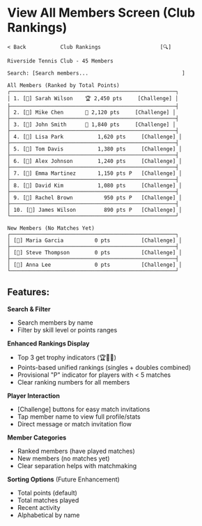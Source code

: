 # View All Members Screen (Club Rankings)

```
< Back           Club Rankings                   [🔍]

Riverside Tennis Club - 45 Members

Search: [Search members...                              ]

All Members (Ranked by Total Points)
┌─────────────────────────────────────────────────────┐
│ 1. [👤] Sarah Wilson    🏆 2,450 pts     [Challenge] │
├─────────────────────────────────────────────────────┤
│ 2. [👤] Mike Chen       🥈 2,120 pts     [Challenge] │
├─────────────────────────────────────────────────────┤
│ 3. [👤] John Smith      🥉 1,840 pts     [Challenge] │
├─────────────────────────────────────────────────────┤
│ 4. [👤] Lisa Park           1,620 pts     [Challenge] │
├─────────────────────────────────────────────────────┤
│ 5. [👤] Tom Davis           1,380 pts     [Challenge] │
├─────────────────────────────────────────────────────┤
│ 6. [👤] Alex Johnson        1,240 pts     [Challenge] │
├─────────────────────────────────────────────────────┤
│ 7. [👤] Emma Martinez       1,150 pts P   [Challenge] │
├─────────────────────────────────────────────────────┤
│ 8. [👤] David Kim           1,080 pts     [Challenge] │
├─────────────────────────────────────────────────────┤
│ 9. [👤] Rachel Brown          950 pts P   [Challenge] │
├─────────────────────────────────────────────────────┤
│ 10. [👤] James Wilson         890 pts P   [Challenge] │
└─────────────────────────────────────────────────────┘

New Members (No Matches Yet)
┌─────────────────────────────────────────────────────┐
│ [👤] Maria Garcia          0 pts          [Challenge] │
├─────────────────────────────────────────────────────┤
│ [👤] Steve Thompson        0 pts          [Challenge] │
├─────────────────────────────────────────────────────┤
│ [👤] Anna Lee              0 pts          [Challenge] │
└─────────────────────────────────────────────────────┘
```

## Features:

**Search & Filter**
- Search members by name
- Filter by skill level or points ranges

**Enhanced Rankings Display**
- Top 3 get trophy indicators (🏆🥈🥉)
- Points-based unified rankings (singles + doubles combined)
- Provisional "P" indicator for players with < 5 matches
- Clear ranking numbers for all members

**Player Interaction**
- [Challenge] buttons for easy match invitations
- Tap member name to view full profile/stats
- Direct message or match invitation flow

**Member Categories**
- Ranked members (have played matches)
- New members (no matches yet)
- Clear separation helps with matchmaking

**Sorting Options** (Future Enhancement)
- Total points (default)
- Total matches played
- Recent activity
- Alphabetical by name

